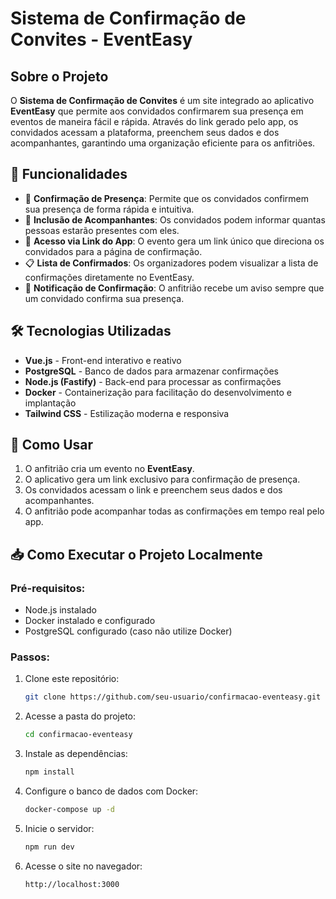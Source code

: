# Sistema de Confirmação de Convites - EventEasy

## Sobre o Projeto

O **Sistema de Confirmação de Convites** é um site integrado ao aplicativo **EventEasy** que permite aos convidados confirmarem sua presença em eventos de maneira fácil e rápida. Através do link gerado pelo app, os convidados acessam a plataforma, preenchem seus dados e dos acompanhantes, garantindo uma organização eficiente para os anfitriões.

## 🚀 Funcionalidades

- 📩 **Confirmação de Presença**: Permite que os convidados confirmem sua presença de forma rápida e intuitiva.
- 👥 **Inclusão de Acompanhantes**: Os convidados podem informar quantas pessoas estarão presentes com eles.
- 🔗 **Acesso via Link do App**: O evento gera um link único que direciona os convidados para a página de confirmação.
- 📋 **Lista de Confirmados**: Os organizadores podem visualizar a lista de confirmações diretamente no EventEasy.
- 📧 **Notificação de Confirmação**: O anfitrião recebe um aviso sempre que um convidado confirma sua presença.

## 🛠️ Tecnologias Utilizadas

- **Vue.js** - Front-end interativo e reativo
- **PostgreSQL** - Banco de dados para armazenar confirmações
- **Node.js (Fastify)** - Back-end para processar as confirmações
- **Docker** - Containerização para facilitação do desenvolvimento e implantação
- **Tailwind CSS** - Estilização moderna e responsiva

## 📌 Como Usar

1. O anfitrião cria um evento no **EventEasy**.
2. O aplicativo gera um link exclusivo para confirmação de presença.
3. Os convidados acessam o link e preenchem seus dados e dos acompanhantes.
4. O anfitrião pode acompanhar todas as confirmações em tempo real pelo app.

## 📥 Como Executar o Projeto Localmente

### Pré-requisitos:
- Node.js instalado
- Docker instalado e configurado
- PostgreSQL configurado (caso não utilize Docker)

### Passos:
1. Clone este repositório:
   ```sh
   git clone https://github.com/seu-usuario/confirmacao-eventeasy.git
   ```
2. Acesse a pasta do projeto:
   ```sh
   cd confirmacao-eventeasy
   ```
3. Instale as dependências:
   ```sh
   npm install
   ```
4. Configure o banco de dados com Docker:
   ```sh
   docker-compose up -d
   ```
5. Inicie o servidor:
   ```sh
   npm run dev
   ```
6. Acesse o site no navegador:
   ```
   http://localhost:3000
   ```
